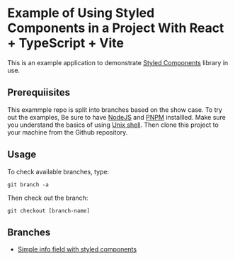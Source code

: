 # Example of Using Styled Components in a Project With React + TypeScript + Vite

This is an example application to demonstrate [Styled Components](https://styled-components.com/) library in use.

## Prerequiisites

This exammple repo is split into branches based on the show case. To try out the examples,
Be sure to have [NodeJS](https://nodejs.org/en) and [PNPM](https://pnpm.io/) installled.
Make sure you understand the basics of using [Unix shell](https://en.wikipedia.org/wiki/Unix_shell).
Then clone this project to your machine from the Github repository.

## Usage

To check available branches, type:

`git branch -a`

Then check out the branch:

`git checkout [branch-name]`

## Branches

- [Simple info field with styled components](https://github.com/develprr/vite-app-with-styled-components/tree/simple-info-field-with-styled-components)
